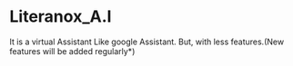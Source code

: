 # Literanox_A.I
It is a virtual Assistant Like google Assistant. But, with less features.(New features will be added regularly*)

